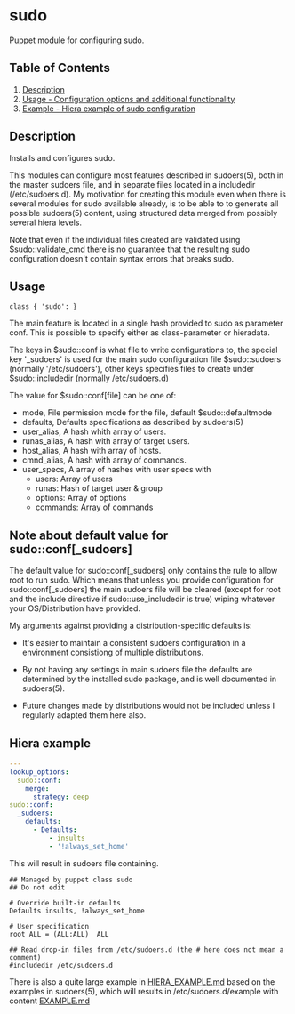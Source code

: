 # sudo

Puppet module for configuring sudo.
## Table of Contents

1. [Description](#description)
1. [Usage - Configuration options and additional functionality](#usage)
1. [Example - Hiera example of sudo configuration](#example)

## Description

Installs and configures sudo.

This modules can configure most features described in sudoers(5), both in the
master sudoers file, and in separate files located in a includedir
(/etc/sudoers.d). My motivation for creating this module even when there is
several modules for sudo available already, is to be able to to generate all
possible sudoers(5) content, using structured data merged from possibly several
hiera levels.

Note that even if the individual files created are validated using
$sudo::validate_cmd there is no guarantee that the resulting sudo configuration
doesn't contain syntax errors that breaks sudo.

## Usage

```puppet
class { 'sudo': }
```

The main feature is located in a single hash provided to sudo as parameter
conf. This is possible to specify either as class-parameter or hieradata.

The keys in $sudo::conf is what file to write configurations to, the special
key '_sudoers' is used for the main sudo configuration file $sudo::sudoers
(normally '/etc/sudoers'), other keys specifies files to create under
$sudo::includedir (normally /etc/sudoers.d)

The value for $sudo::conf[file] can be one of:

* mode, File permission mode for the file, default $sudo::defaultmode
* defaults, Defaults specifications as described by sudoers(5)
* user_alias, A hash whith array of users.
* runas_alias, A hash with array of target users.
* host_alias, A hash with array of hosts.
* cmnd_alias, A hash with array of commands.
* user_specs, A array of hashes with user specs with
  - users: Array of users
  - runas: Hash of target user & group
  - options: Array of options
  - commands: Array of commands

## Note about default value for sudo::conf[_sudoers]

The default value for sudo::conf[_sudoers] only contains the rule to allow root
to run sudo. Which means that unless you provide configuration for
sudo::conf[_sudoers] the main sudoers file will be cleared (except for root and
the include directive if sudo::use_includedir is true) wiping whatever your
OS/Distribution have provided.

My arguments against providing a distribution-specific defaults is:

* It's easier to maintain a consistent sudoers configuration in a environment
  consistiong of multiple distributions.

* By not having any settings in main sudoers file the defaults are determined
  by the installed sudo package, and is well documented in sudoers(5).

* Future changes made by distributions would not be included unless I regularly
  adapted them here also.


## Hiera example

```yaml
---
lookup_options:
  sudo::conf:
    merge:
      strategy: deep
sudo::conf:
  _sudoers:
    defaults:
      - Defaults:
          - insults
          - '!always_set_home'
```

This will result in sudoers file containing.

```
## Managed by puppet class sudo
## Do not edit

# Override built-in defaults
Defaults insults, !always_set_home

# User specification
root ALL = (ALL:ALL)  ALL

## Read drop-in files from /etc/sudoers.d (the # here does not mean a comment)
#includedir /etc/sudoers.d
```

There is also a quite large example in [HIERA_EXAMPLE.md](https://github.com/chrekh/puppet-sudo/blob/main/HIERA_EXAMPLE.md)
based on the examples in sudoers(5), which will results in
/etc/sudoers.d/example with content [EXAMPLE.md](https://github.com/chrekh/puppet-sudo/blob/main/EXAMPLE.md)
